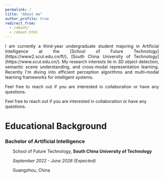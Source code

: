 ```yaml
---
permalink: /
title: "About me"
author_profile: true
redirect_from: 
  - /about/
  - /about.html
---
```


<div style="text-align: justify;">
I am currently a third-year undergraduate student majoring in Artificial Intelligence at the [School of Future Technology](https://www2.scut.edu.cn/ft/), [South China University of Technology](https://www.scut.edu.cn/). My research interests lie in 3D object detection, semantic scene understanding, and cross-modal representation learning. Recently I'm diving into efficient perception algorithms and multi-modal learning frameworks for intelligent systems.

Feel free to reach out if you are interested in collaboration or have any questions.
</div>

Feel free to reach out if you are interested in collaboration or have any questions.


Educational Background
======

<div style="margin-bottom: 20px;">
  <h3 style="margin-bottom: 10px;">
    <i class="fa fa-graduation-cap" aria-hidden="true" style="color: #52adc8;"></i> 
    Bachelor of Artificial Intelligence
  </h3>
  <p style="margin-left: 25px; margin-bottom: 5px;">
    <i class="fa fa-university" aria-hidden="true" style="color: #7a8288;"></i> 
    School of Future Technology, <strong>South China University of Technology</strong>
  </p>
  <p style="margin-left: 25px; margin-bottom: 5px;">
    <i class="fa fa-calendar" aria-hidden="true" style="color: #7a8288;"></i> 
    <em>September 2022 - June 2026 (Expected)</em>
  </p>
  <p style="margin-left: 25px; margin-bottom: 10px;">
    <i class="fa fa-map-marker" aria-hidden="true" style="color: #7a8288;"></i> 
    Guangzhou, China
  </p>
</div>


